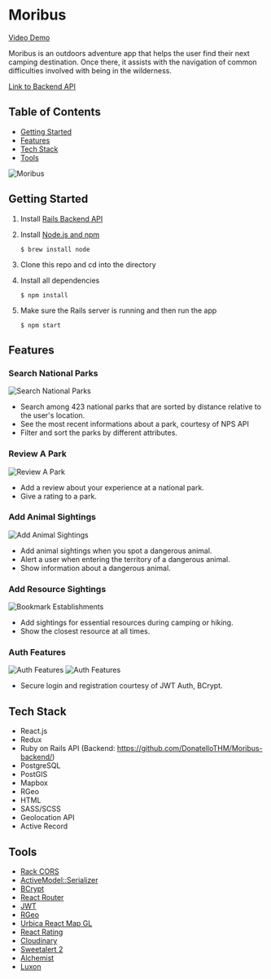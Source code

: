# Moribus
[Video Demo](https://www.youtube.com/watch?v=L3hNJs0F3eU)

Moribus is an outdoors adventure app that helps the user find their next camping destination. Once there, it assists with the navigation of common difficulties involved with being in the wilderness.

[Link to Backend API](https://github.com/DonatelloTHM/Moribus-backend/)


## Table of Contents
* [Getting Started](#getting-started)
* [Features](#features)
* [Tech Stack](#tech-stack)
* [Tools](#tools)

![Moribus](https://i.ibb.co/f9GmtdJ/Screen-Shot-2020-12-12-at-12-02-41-PM.png)

<a name="getting-started"/>

## Getting Started
1. Install [Rails Backend API](https://github.com/DonatelloTHM/Moribus-backend/)
2. Install [Node.js and npm](https://www.npmjs.com/get-npm)

    ```$ brew install node```
    
3. Clone this repo and cd into the directory
4. Install all dependencies

    ```$ npm install```

5. Make sure the Rails server is running and then run the app

    ```$ npm start```
    
<a name="features"/>

## Features

### Search National Parks
![Search National Parks](https://i.ibb.co/9tW33tV/Screen-Shot-2020-12-12-at-12-52-06-PM.png)
* Search among 423 national parks that are sorted by distance relative to the user's location.
* See the most recent informations about a park, courtesy of NPS API
* Filter and sort the parks by different attributes.

### Review A Park
![Review A Park](https://i.ibb.co/DG8nZHs/leavereview.gif)
* Add a review about your experience at a national park.
* Give a rating to a park.

### Add Animal Sightings
![Add Animal Sightings](https://i.ibb.co/k1CHhVF/Screen-Shot-2020-12-12-at-1-07-01-PM.png)
* Add animal sightings when you spot a dangerous animal.
* Alert a user when entering the territory of a dangerous animal.
* Show information about a dangerous animal.

### Add Resource Sightings
![Bookmark Establishments](https://i.ibb.co/fpvyyh9/addresource.gif)
* Add sightings for essential resources during camping or hiking.
* Show the closest resource at all times.

### Auth Features
![Auth Features](https://i.ibb.co/nQDv7RK/logingif.gif)
![Auth Features](https://i.ibb.co/7z7Ngrs/registrationgif.gif)
* Secure login and registration courtesy of JWT Auth, BCrypt.

<a name="tech-stack"/>

## Tech Stack
* React.js
* Redux
* Ruby on Rails API (Backend: https://github.com/DonatelloTHM/Moribus-backend/)
* PostgreSQL
* PostGIS
* Mapbox
* RGeo
* HTML
* SASS/SCSS
* Geolocation API
* Active Record

<a name="tools"/>

## Tools
* [Rack CORS](https://github.com/cyu/rack-cors)
* [ActiveModel::Serializer](https://github.com/rails-api/active_model_serializers)
* [BCrypt](https://github.com/codahale/bcrypt-ruby)
* [React Router](https://reacttraining.com/react-router/web/guides/quick-start)
* [JWT](https://github.com/jwt/ruby-jwt)
* [RGeo](https://github.com/rgeo/rgeo)
* [Urbica React Map GL](https://github.com/urbica/react-map-gl)
* [React Rating](https://www.npmjs.com/package/react-rating)
* [Cloudinary](https://cloudinary.com/documentation/rails_integration)
* [Sweetalert 2](https://sweetalert2.github.io/)
* [Alchemist](https://github.com/halogenandtoast/alchemist)
* [Luxon](https://moment.github.io/luxon/)
